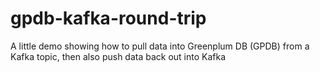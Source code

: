 # gpdb-kafka-round-trip
A little demo showing how to pull data into Greenplum DB (GPDB) from a Kafka topic, then also push data back out into Kafka
